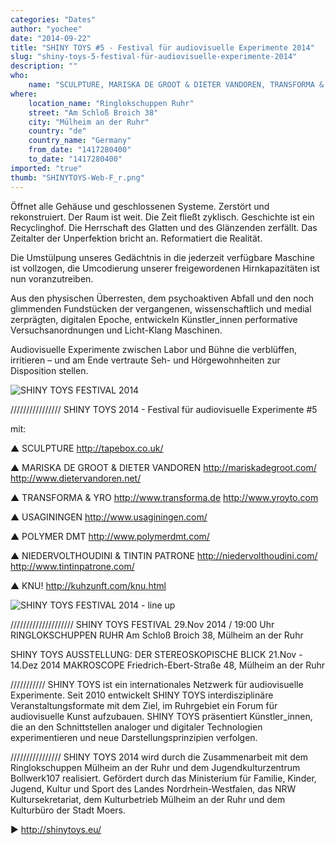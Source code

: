 ```yaml
---
categories: "Dates"
author: "yochee"
date: "2014-09-22"
title: "SHINY TOYS #5 - Festival für audiovisuelle Experimente 2014"
slug: "shiny-toys-5-festival-für-audiovisuelle-experimente-2014"
description: ""
who: 
    name: "SCULPTURE, MARISKA DE GROOT & DIETER VANDOREN, TRANSFORMA & YRO, USAGININGEN, POLYMER DMT, NIEDERVOLTHOUDINI & TINTIN PATRONE, KNU!"
where: 
    location_name: "Ringlokschuppen Ruhr"
    street: "Am Schloß Broich 38"
    city: "Mülheim an der Ruhr"
    country: "de"
    country_name: "Germany"
    from_date: "1417280400"
    to_date: "1417280400"
imported: "true"
thumb: "SHINYTOYS-Web-F_r.png"
---
```



Öffnet alle Gehäuse und geschlossenen Systeme. Zerstört und rekonstruiert. Der Raum ist weit. Die Zeit fließt zyklisch. Geschichte ist ein Recyclinghof. Die Herrschaft des Glatten und des Glänzenden zerfällt. Das Zeitalter der Unperfektion bricht an. Reformatiert die Realität.

Die Umstülpung unseres Gedächtnis in die jederzeit verfügbare Maschine ist vollzogen, die Umcodierung unserer freigewordenen Hirnkapazitäten ist nun voranzutreiben.

Aus den physischen Überresten, dem psychoaktiven Abfall und den noch glimmenden Fundstücken der vergangenen, wissenschaftlich und medial zerprägten, digitalen Epoche, entwickeln Künstler_innen performative Versuchsanordnungen und Licht-Klang Maschinen.

Audiovisuelle Experimente zwischen Labor und Bühne die verblüffen, irritieren – und am Ende vertraute Seh- und Hörgewohnheiten zur Disposition stellen.

![SHINY TOYS FESTIVAL 2014](SHINYTOYS-Web-F_r.png)
<!--break-->
////////////////
SHINY TOYS 2014 - Festival für audiovisuelle Experimente #5

mit:

▲ SCULPTURE
http://tapebox.co.uk/

▲ MARISKA DE GROOT & DIETER VANDOREN
http://mariskadegroot.com/
http://www.dietervandoren.net/

▲ TRANSFORMA & YRO
http://www.transforma.de
http://www.yroyto.com

▲ USAGININGEN
http://www.usaginingen.com/

▲ POLYMER DMT
http://www.polymerdmt.com/

▲ NIEDERVOLTHOUDINI & TINTIN PATRONE
http://niedervolthoudini.com/
http://www.tintinpatrone.com/

▲ KNU!
http://kuhzunft.com/knu.html

![SHINY TOYS FESTIVAL 2014 - line up](SHINYTOYS-Web-B_r.png) 



////////////////////
SHINY TOYS FESTIVAL
29.Nov 2014 / 19:00 Uhr
RINGLOKSCHUPPEN RUHR
Am Schloß Broich 38, Mülheim an der Ruhr

SHINY TOYS AUSSTELLUNG: DER STEREOSKOPISCHE BLICK
21.Nov - 14.Dez 2014
MAKROSCOPE
Friedrich-Ebert-Straße 48, Mülheim an der Ruhr

///////////
SHINY TOYS ist ein internationales Netzwerk für audiovisuelle Experimente. Seit 2010 entwickelt SHINY TOYS interdisziplinäre Veranstaltungsformate mit dem Ziel, im Ruhrgebiet ein Forum für audiovisuelle Kunst aufzubauen. SHINY TOYS präsentiert Künstler_innen, die an den Schnittstellen analoger und digitaler Technologien experimentieren und neue Darstellungsprinzipien verfolgen.

////////////////
SHINY TOYS 2014 wird durch die Zusammenarbeit mit dem Ringlokschuppen Mülheim an der Ruhr und dem Jugendkulturzentrum Bollwerk107 realisiert. Gefördert durch das Ministerium für Familie, Kinder, Jugend, Kultur und Sport des Landes Nordrhein-Westfalen, das NRW Kultursekretariat, dem Kulturbetrieb Mülheim an der Ruhr und dem Kulturbüro der Stadt Moers.

► http://shinytoys.eu/